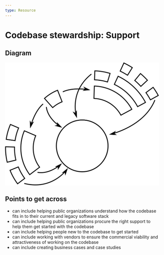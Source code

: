 ```yaml
---
type: Resource
---
```


# Codebase stewardship: Support

## Diagram

![graphical representation of interactions between various actors around a codebase](codebase-support.svg)

## Points to get across

* can include helping public organizations understand how the codebase fits in to their current and legacy software stack
* can include helping public organizations procure the right support to help them get started with the codebase
* can include helping people new to the codebase to get started
* can include working with vendors to ensure the commercial viability and attractiveness of working on the codebase
* can include creating business cases and case studies